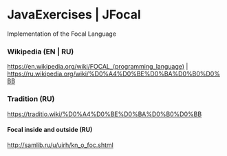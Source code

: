 # JavaExercises | JFocal
Implementation of the Focal Language

### Wikipedia (EN | RU)
https://en.wikipedia.org/wiki/FOCAL_(programming_language) | https://ru.wikipedia.org/wiki/%D0%A4%D0%BE%D0%BA%D0%B0%D0%BB

### Tradition (RU)
https://traditio.wiki/%D0%A4%D0%BE%D0%BA%D0%B0%D0%BB

#### Focal inside and outside (RU)
http://samlib.ru/u/uirh/kn_o_foc.shtml
